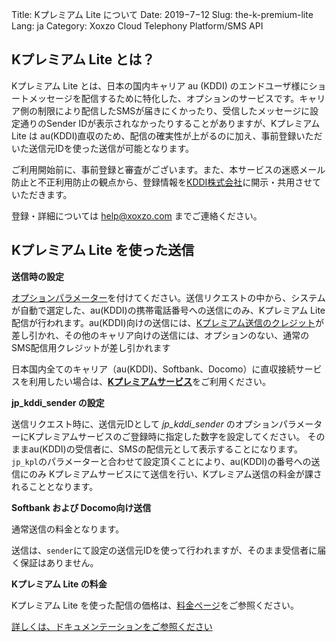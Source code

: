 Title: Kプレミアム Lite について
Date: 2019−7−12
Slug: the-k-premium-lite
Lang: ja
Category: Xoxzo Cloud Telephony Platform/SMS API

## Kプレミアム Lite とは？

Kプレミアム Lite とは、日本の国内キャリア au (KDDI) のエンドユーザ様にショートメッセージを配信するために特化した、オプションのサービスです。キャリア側の制限により配信したSMSが届きにくかったり、受信したメッセージに設定通りのSender IDが表示されなかったりすることがありますが、Kプレミアム Lite は au(KDDI)直収のため、配信の確実性が上がるのに加え、事前登録いただいた送信元IDを使った送信が可能となります。

ご利用開始前に、事前登録と審査がございます。また、本サービスの迷惑メール防止と不正利用防止の観点から、登録情報を[KDDI株式会社](http://www.kddi.com/)に開示・共用させていただきます。

登録・詳細については [help@xoxzo.com](mailto:help@xoxzo.com) までご連絡ください。

## Kプレミアム Lite を使った送信

__送信時の設定__

[オプションパラメーター](http://docs.xoxzo.com/ja/sms.html#jp-specific-optional-parameters)を付けてください。送信リクエストの中から、システムが自動で選定した、au(KDDI)の携帯電話番号への送信にのみ、Kプレミアム Lite 配信が行われます。au(KDDI)向けの送信には、[Kプレミアム送信のクレジット](https://www.xoxzo.com/ja/about/pricing/#sms)が差し引かれ、その他のキャリア向けの送信には、オプションのない、通常のSMS配信用クレジットが差し引かれます

日本国内全てのキャリア（au(KDDI)、Softbank、Docomo）に直収接続サービスを利用したい場合は、[**Kプレミアムサービス**](https://help.xoxzo.com/ja/xoxzo-cloud-telephony-platform/articles/the-k-premium-service/)をご利用ください。

__jp_kddi_sender の設定__

送信リクエスト時に、送信元IDとして *jp_kddi_sender* のオプションパラメーターにKプレミアムサービスのご登録時に指定した数字を設定してください。
そのままau(KDDI)の受信者に、SMSの配信元として表示することになります。
```jp_kpl```のパラメーターと合わせて設定頂くことにより、au(KDDI)の番号への送信にのみ Kプレミアムサービスにて送信を行い、Kプレミアム送信の料金が課されることとなります。

__Softbank および Docomo向け送信__

通常送信の料金となります。

送信は、```sender```にて設定の送信元IDを使って行われますが、そのまま受信者に届く保証はありません。

__Kプレミアム Lite の料金__

Kプレミアム Lite を使った配信の価格は、[料金ページ](https://www.xoxzo.com/ja/about/pricing/#sms)をご参照ください。

[詳しくは、ドキュメンテーションをご参照ください](http://docs.xoxzo.com/ja/sms.html#jp-specific-optional-parameters)


